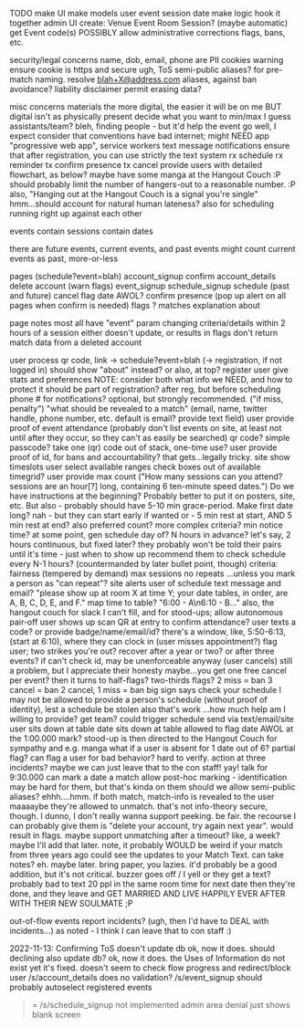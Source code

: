 TODO
  make UI
  make models
    user
    event
    session
    date
  make logic
  hook it together
  admin UI
    create:
      Venue
      Event
      Room
      Session? (maybe automatic)
    get Event code(s)
    POSSIBLY allow administrative corrections
    flags, bans, etc.

security/legal concerns
  name, dob, email, phone are PII
  cookies warning
  ensure cookie is https and secure
  ugh, ToS
  semi-public aliases?  for pre-match naming.
  resolve blah+X@address.com aliases, against ban avoidance?
  liability disclaimer
  permit erasing data?

misc concerns
  materials
    the more digital, the easier it will be on me
    BUT digital isn't as physically present
      decide what you want to min/max I guess
  assistants/team?
    bleh, finding people - but it'd help the event go well, I expect
  consider that conventions have bad internet; might NEED app
    "progressive web app", service workers
    text message notifications
      ensure that after registration, you can use strictly the text system
        rx schedule
	rx reminder
	tx confirm presence
	tx cancel
  provide users with detailed flowchart, as below?
  maybe have some manga at the Hangout Couch  :P
    should probably limit the number of hangers-out to a reasonable number.  :P
    also, "Hanging out at the Hangout Couch is a signal you're single"
  hmm...should account for natural human lateness?
    also for scheduling running right up against each other

events contain
  sessions contain
    dates

there are future events, current events, and past events
  might count current events as past, more-or-less

pages
  (schedule?event=blah)
  account_signup
  confirm
  account_details
    delete account (warn flags)
  event_signup
  schedule_signup
  schedule
    (past and future)
    cancel
    flag date AWOL?
  confirm presence
    (pop up alert on all pages when confirm is needed)
  flags
    ?
  matches
  explanation
  about

page notes
  most all have "event" param
  changing criteria/details within 2 hours of a session either doesn't update, or results in flags
  don't return match data from a deleted account


user process
  qr code, link -> schedule?event=blah (-> registration, if not logged in)
    should show "about" instead?  or also, at top?
  register
  user give stats and preferences
    NOTE: consider both what info we NEED, and how to protect it
    should be part of registration?
    after reg, but before scheduling
    phone # for notifications?  optional, but strongly recommended.  ("if miss, penalty")
    "what should be revealed to a match" (email, name, twitter handle, phone number, etc.  default is email?  provide text field)
  user provide proof of event attendance
    (probably don't list events on site, at least not until after they occur, so they can't as easily be searched)
    qr code?  simple passcode?
    take one (qr) code out of stack, one-time use?
    user provide proof of id, for bans and accountability?
      that gets...legally tricky.
  site show timeslots
  user select available ranges
    check boxes out of available timegrid?
  user provide max count
    ("How many sessions can you attend?  sessions are an hour[?] long, containing 6 ten-minute speed dates.")
      Do we have instructions at the beginning?
      Probably better to put it on posters, site, etc.
      But also - probably should have 5-10 min grace-period.  Make first date long?
        nah - but they can start early if wanted
	or - 5 min rest at start, AND 5 min rest at end?
    also preferred count?
    more complex criteria?
    min notice time?
  at some point, gen schedule
    day of?
    N hours in advance?
      let's say, 2 hours
    continuous, but fixed later?
    they probably won't be told their pairs until it's time - just when to show up
      recommend them to check schedule every N-1 hours?
      (countermanded by later bullet point, though)
    criteria:
      fairness (tempered by demand)
      max sessions
      no repeats
        ...unless you mark a person as "can repeat"?
  site alerts user of schedule
    text message and email?
    "please show up at room X at time Y; your date tables, in order, are A, B, C, D, E, and F."
      map time to table?  "6:00 - A\n6:10 - B..."
    also, the hangout couch for slack I can't fill, and for stood-ups; allow autonomous pair-off
  user shows up
    scan QR at entry to confirm attendance?
    user texts a code?
    or provide badge/name/email/id?
    there's a window, like, 5:50-6:13, (start at 6:10), where they can clock in
  (user misses appointment?)
    flag user; two strikes you're out?
      recover after a year or two?  or after three events?
    if can't check id, may be unenforceable anyway
  (user cancels)
    still a problem, but I appreciate their honesty
    maybe...you get one free cancel per event?  then it turns to half-flags?  two-thirds flags?
      2 miss = ban
      3 cancel = ban
      2 cancel, 1 miss = ban
  big sign says check your schedule
    I may not be allowed to provide a person's schedule (without proof of identity), lest a schedule be stolen
      also that's work
    ...how much help am I willing to provide?
      get team?
    could trigger schedule send via text/email/site
  user sits down at table
    date sits down at table
    allowed to flag date AWOL at the 1:00.000 mark?
      stood-up is then directed to the Hangout Couch for sympathy and e.g. manga
      what if a user is absent for 1 date out of 6?  partial flag?
    can flag a user for bad behavior?
      hard to verify.  action at three incidents?
      maybe we can just leave that to the con staff!  yay!
    talk for 9:30.000
    can mark a date a match
      allow post-hoc marking - identification may be hard for them, but that's kinda on them
        should we allow semi-public aliases?  ehhh....hmm.
      if both match, match-info is revealed to the user
      maaaaybe they're allowed to unmatch.  that's not info-theory secure, though.
        I dunno, I don't really wanna support peeking.  be fair.
	the recourse I can probably give them is "delete your account, try again next year".
	  would result in flags.
	maybe support unmatching after a timeout?  like, a week?
	  maybe I'll add that later.
          note, it probably WOULD be weird if your match from three years ago could see the updates to your Match Text.
    can take notes?
      eh.  maybe later.  bring paper, you lazies.
      it'd probably be a good addition, but it's not critical.
    buzzer goes off / I yell
      or they get a text?  probably bad to text 20 ppl in the same room
    time for next date
  then they're done, and they leave
    and GET MARRIED AND LIVE HAPPILY EVER AFTER WITH THEIR NEW SOULMATE ;P
    

out-of-flow events
  report incidents?  (ugh, then I'd have to DEAL with incidents...)
    as noted - I think I can leave that to con staff  :)



2022-11-13:
  Confirming ToS doesn't update db
    ok, now it does.
    should declining also update db?
      ok, now it does.
  the Uses of Information do not exist yet
    it's fixed.
  doesn't seem to check flow progress and redirect/block user
  /s/account_details does no validation?
  /s/event_signup should probably autoselect registered events
  >= /s/schedule_signup not implemented
  admin area denial just shows blank screen